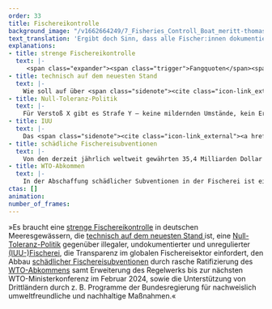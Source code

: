 ```yaml
---
order: 33
title: Fischereikontrolle
background_image: "/v1662664249/7_Fisheries_Controll_Boat_meritt-thomas-unsplash_qsmiap_qz4hwx.jpg#4cd4ff"
text_translation: 'Ergibt doch Sinn, dass alle Fischer:innen dokumentieren müssen, wann sie wo wie viel Fisch mit welcher Methode fangen und was nach dem Fang mit dem Fisch passiert, oder? Weil wir sonst riskieren,, dass uns ganze Ökosysteme kollabieren. Hm, blöd nur, dass die, die illegal unterwegs sind, dafür sorgen, dass sie es bleiben dürfen.'
explanations:
- title: strenge Fischereikontrolle
  text: |-
     <span class="expander"><span class="trigger">Fangquoten</span><span class="info">die festgesetzte Menge an Meereslebewesen, die in einem bestimmten Gebiet während eines bestimmten Zeitraums gefangen werden dürfen</span></span> sind schön und gut, aber auf dem Papier allein nicht hilfreich. Die Chance, dass sie auch tatsächlich eingehalten werden, bekommen wir aber nur, wenn auf See und an Land gründlich kontrolliert wird. Eine <span class="sidenote"><cite class="icon-link_external"><a href="https://www.ble.de/DE/Themen/Fischerei/Fischereikontrolle/Fischereikontrollverordnung/fischereikontrollverordnung_node.html#:~:text=Die%20Fischereikontrolle%20erm%C3%B6glicht%20die%20Durchsetzung,2009%20und%20der%20Durchf%C3%BChrungsverordnung%20Nr." target="_blank" rel="noopener"> Die Fischereikontrollverordnung beim BLE </a></cite> <a href="https://www.ble.de/DE/Themen/Fischerei/Fischereikontrolle/Fischereikontrollverordnung/fischereikontrollverordnung_node.html#:~:text=Die%20Fischereikontrolle%20erm%C3%B6glicht%20die%20Durchsetzung,2009%20und%20der%20Durchf%C3%BChrungsverordnung%20Nr." target="_blank" rel="noopener">EU-Fischereikontrollverordnung</a> </span> , die genau dafür die Rahmenbedingungen setzen soll, haben wir dafür schon seit 2009. Bis vor kurzem war sie löchrig wie ein Schwamm, eine nun für Anfang 2024 endgültig <span class="sidenote"><cite class="icon-link_external"><a href="https://www.consilium.europa.eu/de/press/press-releases/2023/11/13/combating-overfishing-council-adopts-revised-rules-for-the-eu-s-fisheries-control-system/" target="_blank" rel="noopener"> Überblick über die Neuregelung beim Europäischen Rat </a></cite> <a href="https://www.consilium.europa.eu/de/press/press-releases/2023/11/13/combating-overfishing-council-adopts-revised-rules-for-the-eu-s-fisheries-control-system/" target="_blank" rel="noopener">beschlossene</a> </span> <span class="expander"><span class="trigger">Verschärfung</span><span class="info">bessere Dokumentation der Fänge, wirksamere Kontrollen auf See, härtere Strafen für jene, die die Regeln missachten</span></span> lässt hoffen, dass sich hier etwas tut – wenn denn die Schärfe der Umsetzung mit der Schärfe der <span class="expander"><span class="trigger">Verschärfung</span><span class="info">bessere Dokumentation der Fänge, wirksamere Kontrollen auf See, härtere Strafen für jene, die die Regeln missachten</span></span> <span class="expander"><span class="trigger">mithalten kann.</span><span class="info">dazu eine [Einordnung](https://www.wwf.de/themen-projekte/meere-kuesten/fischerei/fischereipolitik-in-europa/fischereikontrollverordnung) des WWF</span></span>
- title: technisch auf dem neuesten Stand
  text: |-
    Wie soll auf über <span class="sidenote"><cite class="icon-link_external"><a href="https://www.europarl.europa.eu/factsheets/de/sheet/122/die-europaische-fischerei-in-zahlen" target="_blank" rel="noopener"> Die europäische Fischerei in Zahlen beim Europäischen Parlament </a></cite> <a href="https://www.europarl.europa.eu/factsheets/de/sheet/122/die-europaische-fischerei-in-zahlen" target="_blank" rel="noopener">70.000 Schiffen</a> </span> in Europa gleichzeitig kontrolliert werden, ob die Fischer:innen sich an die Vorschriften halten, nicht zu viele und zu junge Fische fangen und alles, was in den Netzen landet, auch an Land bringen? Die Antwort: Dank antiquierter Methoden <span class="expander"><span class="trigger">mehr schlecht als recht.</span><span class="info">“Während einige Drittstaaten (Norwegen, die USA und das Vereinigte Königreich) elektronische Fangbescheinigungen validieren und übermitteln, senden Einführer aus anderen Ländern [gescannte Kopien von Dokumenten](https://www.eca.europa.eu/lists/ecadocuments/sr22_20/sr_illegal_fishing_en.pdf) an die Behörden der Mitgliedstaaten.” Herrjeh.</span></span> Mit der zu Anfang 2024 <span class="sidenote"><cite class="icon-link_external"><a href="https://www.consilium.europa.eu/de/press/press-releases/2023/11/13/combating-overfishing-council-adopts-revised-rules-for-the-eu-s-fisheries-control-system/" target="_blank" rel="noopener"> Überblick über die Neuregelung beim Europäischen Rat </a></cite> <a href="https://www.consilium.europa.eu/de/press/press-releases/2023/11/13/combating-overfishing-council-adopts-revised-rules-for-the-eu-s-fisheries-control-system/" target="_blank" rel="noopener">beschlossenen Verschärfung</a> </span> der Fischereikontrollverordnung soll sich das nun ändern: Mit besserer <span class="sidenote"><cite class="icon-link_external"><a href="https://www.openseamap.org/index.php?id=schiffstracking" target="_blank" rel="noopener"> OpenSeaMap: Weltkarte mit Live-Positionen aller mit entsprechenden Systemen ausgestatteter Schiffe </a></cite> <a href="https://www.openseamap.org/index.php?id=schiffstracking" target="_blank" rel="noopener">satellitengestützter</a> </span> <span class="expander"><span class="trigger">Schiffsüberwachung,</span><span class="info">die noch wirkungsvoller wären, wenn man sie nicht bei Bedarf [abschalten](https://globalfishingwatch.org/faqs/can-fishing-vessels-turn-off-their-ais/) könnte</span></span> elektronischer Fangaufzeichnung (“CATCH”-System) und elektronischen <span class="expander"><span class="trigger">Fernüberwachungssystemen</span><span class="info">ein System aus Kameras und Sensoren, die alle fischereibezogenen Aktivität auf dem Schiff [aufzeichnen](https://our.fish/what-we-do/solutions/fully-documented-fisheries-and-remote-electronic-monitoring/?lang=de)</span></span> auf größeren Schiffen.
- title: Null-Toleranz-Politik
  text: |-
    Für Verstoß X gibt es Strafe Y – keine mildernden Umstände, kein Ermessensspielraum der Autoritäten, erfrischende Klarheit: Diejenigen, die mehr und andere Meereslebewesen fangen, als sie eigentlich dürften, wissen, was ihnen blüht. Ein schöner zusätzlicher <span class="expander"><span class="trigger">Anreiz,</span><span class="info">wenn man schon nicht in der Lage ist, zu erkennen, dass nachhaltige Fischerei im eigenen Interesse liegt, wenn man auch morgen noch Geld mit Fischerei verdienen möchte</span></span> sich an Regeln zu halten, wenn man sieht, was mit denen geschieht, die es nicht tun. In der Theorie hat die EU sich eine solche Null-Toleranz-Politik gegenüber illegaler, undokumentierter und unregulierter Fischerei in ihrer <span class="sidenote"><cite class="icon-link_external"><a href="https://www.ble.de/DE/Themen/Fischerei/Fischereikontrolle/Fischereikontrollverordnung/fischereikontrollverordnung_node.html#:~:text=Die%20Fischereikontrolle%20erm%C3%B6glicht%20die%20Durchsetzung,2009%20und%20der%20Durchf%C3%BChrungsverordnung%20Nr." target="_blank" rel="noopener"> Die Fischereikontrollverordnung beim BLE </a></cite> <a href="https://www.ble.de/DE/Themen/Fischerei/Fischereikontrolle/Fischereikontrollverordnung/fischereikontrollverordnung_node.html#:~:text=Die%20Fischereikontrolle%20erm%C3%B6glicht%20die%20Durchsetzung,2009%20und%20der%20Durchf%C3%BChrungsverordnung%20Nr." target="_blank" rel="noopener">Fischereikontrollverordnung</a> </span> schon <span class="sidenote"><cite class="icon-link_external"><a href="https://worldoceanreview.com/de/wor-2/fischerei/die-illegale-fischerei/" target="_blank" rel="noopener"> Die illegale Fischerei / World Ocean Review 2 </a></cite> <a href="https://worldoceanreview.com/de/wor-2/fischerei/die-illegale-fischerei/" target="_blank" rel="noopener">2008 und 2009</a> </span> auf die Fahnen geschrieben und dafür einen rechtlichen Rahmen geschaffen – in der Praxis jedoch kommt man <span class="sidenote"><cite class="icon-link_external"><a href="https://cris.unu.edu/EU%20Fisheries%20Sustainable%20Illegal%20Fishing" target="_blank" rel="noopener"> Artikel bei der United Nations University: Dialogue or Zero Tolerance? Mixed Signals on EU’s Approach to Fair and Sustainable Fisheries </a></cite> <a href="https://cris.unu.edu/EU%20Fisheries%20Sustainable%20Illegal%20Fishing" target="_blank" rel="noopener">offenbar</a> </span> viel zu oft mit einem Klaps auf die Finger davon.
- title: IUU
  text: |-
    Das <span class="sidenote"><cite class="icon-link_external"><a href="https://www.fao.org/iuu-fishing/background/what-is-iuu-fishing/en/" target="_blank" rel="noopener"> Seite zu IUU-Fischerei beim der FAO </a></cite> <a href="https://www.fao.org/iuu-fishing/background/what-is-iuu-fishing/en/" target="_blank" rel="noopener">IUU</a> </span> bei der <span class="sidenote"><cite class="icon-link_external"><a href="https://www.fao.org/iuu-fishing/background/what-is-iuu-fishing/en/" target="_blank" rel="noopener"> Seite zu IUU-Fischerei beim der FAO </a></cite> <a href="https://www.fao.org/iuu-fishing/background/what-is-iuu-fishing/en/" target="_blank" rel="noopener">IUU</a> </span> -Fischerei steht für <span class="expander"><span class="trigger"> <span class="expander"><span class="trigger">illegal</span><span class="info">Einen eindrucksvollen Blick auf diese Missstände wirft die virale Netflix-Doku [Seaspiracy](https://www.seaspiracy.org/) (siehe [Faktencheck und Diskussionsvortrag](https://www.deepwave.org/seaspiracy-unsere-antworten-auf-fragen-von-studierenden/)), die auf großartige Weise zeigt, wie alle Gefährdungen zusammenhängen, sich gegenseitig bedingen und nicht unabhängig voneinander gelöst werden können.</span></span> ,</span><span class="info">du fischst, wo nicht gefischt werden darf</span></span> <span class="expander"><span class="trigger">undokumentiert</span><span class="info">du fischst, wo du fischen darfst, aber meldest deine Fänge nicht oder nicht vollständig</span></span> und <span class="expander"><span class="trigger">unreguliert.</span><span class="info">du fischst dort, wo es keine Regeln gibt, oder dort, wo es Regeln gibt, die für dich nicht gelten, weil du unter der Flagge eines Landes segelst, die nicht Teil des relevanten Fischereiabkommens ist</span></span> Die <span class="sidenote"><cite class="icon-link_external"><a href="https://openknowledge.fao.org/items/d9ed1d60-d6f2-46d0-b423-103f846f2cba" target="_blank" rel="noopener"> Fishery and Aquaculture Statistics – Yearbook 2021 </a></cite> <a href="https://openknowledge.fao.org/items/d9ed1d60-d6f2-46d0-b423-103f846f2cba" target="_blank" rel="noopener">Zahlen der FAO</a> </span> , die die jährlich angelandeten Fänge dokumentieren und Einfluss auf die Festsetzung zukünftiger Fangquoten haben, gehen für 2022 von weltweit von <span class="sidenote"><cite class="icon-link_external"><a href="https://www.ardalpha.de/wissen/natur/tiere/artenschutz/fisch-schutz-fischerei-fischfang-ueberfischung-meer-ozeane-142.html" target="_blank" rel="noopener"> "Warum unsere Meere überfischt sind und worauf ihr deshalb achten solltet" / Ard Alpha </a></cite> <a href="https://www.ardalpha.de/wissen/natur/tiere/artenschutz/fisch-schutz-fischerei-fischfang-ueberfischung-meer-ozeane-142.html" target="_blank" rel="noopener">90 Millionen Tonnen</a> </span> gefangenen Meeresfischen aus. Gegenüber der <span class="sidenote"><cite class="icon-link_external"><a href="https://www.fao.org/iuu-fishing/background/what-is-iuu-fishing/en/" target="_blank" rel="noopener"> Seite zu IUU-Fischerei beim der FAO </a></cite> <a href="https://www.fao.org/iuu-fishing/background/what-is-iuu-fishing/en/" target="_blank" rel="noopener">IUU</a> </span> -Fischerei sind diese Zahlen freilich <span class="sidenote"><cite class="icon-link_external"><a href="https://www.wwf.eu/what_we_do/oceans/fighting_illegal_fishing/" target="_blank" rel="noopener"> "Fighting illegal fishing" / WWF </a></cite> <a href="https://www.wwf.eu/what_we_do/oceans/fighting_illegal_fishing/" target="_blank" rel="noopener">blind</a> </span> und die ist laut <span class="sidenote"><cite class="icon-link_external"><a href="https://www.fishforward.eu/wp-content/uploads/2021/03/WWF_2019_guidance-paper_illegal_unreported_and_unregulated_fishing.pdf" target="_blank" rel="noopener"> WWF Guidance Paper: IUU Fishing </a></cite> <a href="https://www.fishforward.eu/wp-content/uploads/2021/03/WWF_2019_guidance-paper_illegal_unreported_and_unregulated_fishing.pdf" target="_blank" rel="noopener">Schätzungen</a> </span> bis zu 26 Millionen weitere Tonnen schwer. Damit ist sie maßgeblich für die Überfischung unserer Meere verantwortlich. Warum bleibt das so, wenn alle wissen, dass es <span class="expander"><span class="trigger">illegal</span><span class="info">Einen eindrucksvollen Blick auf diese Missstände wirft die virale Netflix-Doku [Seaspiracy](https://www.seaspiracy.org/) (siehe [Faktencheck und Diskussionsvortrag](https://www.deepwave.org/seaspiracy-unsere-antworten-auf-fragen-von-studierenden/)), die auf großartige Weise zeigt, wie alle Gefährdungen zusammenhängen, sich gegenseitig bedingen und nicht unabhängig voneinander gelöst werden können.</span></span> ist? Ein wesentlicher Teil der Antwort ist so einfach wie hässlich: <span class="sidenote"><cite class="icon-link_external"><a href="https://www.worldwildlife.org/pages/tnrc-blog-connections-between-iuu-fishing-and-corruption" target="_blank" rel="noopener"> Panel "Connections between IUU fishing and corruption — and how the global community can combat them" bei TNRC </a></cite> <a href="https://www.worldwildlife.org/pages/tnrc-blog-connections-between-iuu-fishing-and-corruption" target="_blank" rel="noopener">Korruption.</a> </span>
- title: schädliche Fischereisubventionen
  text: |-
    Von den derzeit jährlich weltweit gewährten 35,4 Milliarden Dollar Subventionen in der Fischerei fallen 22,5 Milliarden in die Kategorie <span class="sidenote"><cite class="icon-link_external"><a href="https://www.sciencedirect.com/science/article/pii/S0308597X19303677" target="_blank" rel="noopener"> Updated estimates and analysis of global fisheries subsidies / Marine Policy </a></cite> <a href="https://www.sciencedirect.com/science/article/pii/S0308597X19303677" target="_blank" rel="noopener">schädlich</a> </span> : Sie finanzieren unter anderem Überfischung, IUU-Fischerei und die Aktivitäten riesiger Fangflotten aus <span class="sidenote"><cite class="icon-link_external"><a href="https://issuu.com/oceanacommunications/docs/oceana-top10-novedit?ff&showOtherPublicationsAsSuggestions=true&experiment=previewReaderTestMode,new-bff-dynamic" target="_blank" rel="noopener"> Grafiken: Verteilung der schädlichen Subventionen nach Land und Zweck / Oceana </a></cite> <a href="https://issuu.com/oceanacommunications/docs/oceana-top10-novedit?ff&showOtherPublicationsAsSuggestions=true&experiment=previewReaderTestMode,new-bff-dynamic" target="_blank" rel="noopener">reichen Ländern</a> </span> in den Gewässern der ärmeren. Dabei verstärken sie bestehende Ungleichheiten zwischen der industriellen und der in der Regel weniger zerstörerischen <span class="expander"><span class="trigger">Kleinfischerei.</span><span class="info">Im Schnitt bekommt ein Mensch, der in der industriellen Fischerei tätig ist, [viermal](https://envirocenter.yale.edu/news/push-reform-fisheries-subsidies) so viele staatliche Gelder wie in der Kleinfischerei.</span></span> Die Abschaffung dieser Subventionen ist eine doppelte Chance: Nicht nur wird zerstörerisches Wirtschaften dadurch <span class="expander"><span class="trigger">unprofitabel,</span><span class="info">Ohne Subventionen wären 54% der derzeit befischten Hochseegebiete finanziell uninteressant; das betrifft weite Teile der besonders <span class="sidenote"><cite class="icon-link_external"><a href="https://www.sciencedirect.com/science/article/pii/S0308597X19303677" target="_blank" rel="noopener"> Updated estimates and analysis of global fisheries subsidies / Marine Policy </a></cite> <a href="https://www.sciencedirect.com/science/article/pii/S0308597X19303677" target="_blank" rel="noopener">schädlich</a> </span> en Tiefsee-Schleppnetzfischerei.</span></span> es wird außerdem Geld frei, um neue Subventionen zu schaffen, die Anreize für gutes Wirtschaften setzen, das tatsächlich an gesellschaftlichen Zielen und Werten ausgerichtet ist. Als da wären: Wohlstand, Gesundheit, Glück und Zukunft für die Gemeinschaft anstatt Riesenprofite für sehr wenige.
- title: WTO-Abkommen
  text: |-
    In der Abschaffung schädlicher Subventionen in der Fischerei ist ein Durchbruch in greifbarer Nähe: 2022 haben die 166 Mitgliedstaaten der WTO ein <span class="sidenote"><cite class="icon-link_external"><a href="https://www.pewtrusts.org/en/research-and-analysis/articles/2022/09/20/global-deal-will-help-reduce-overfishing-and-improve-ocean-health" target="_blank" rel="noopener"> Global Deal Will Help Reduce Overfishing and Improve Ocean Health / Pew Charitable Trusts </a></cite> <a href="https://www.pewtrusts.org/en/research-and-analysis/articles/2022/09/20/global-deal-will-help-reduce-overfishing-and-improve-ocean-health" target="_blank" rel="noopener">Abkommen</a> </span> verabschiedet, viele dieser Zahlungen einzustellen. Das <span class="sidenote"><cite class="icon-link_external"><a href="https://www.pewtrusts.org/en/research-and-analysis/articles/2022/09/20/global-deal-will-help-reduce-overfishing-and-improve-ocean-health" target="_blank" rel="noopener"> Global Deal Will Help Reduce Overfishing and Improve Ocean Health / Pew Charitable Trusts </a></cite> <a href="https://www.pewtrusts.org/en/research-and-analysis/articles/2022/09/20/global-deal-will-help-reduce-overfishing-and-improve-ocean-health" target="_blank" rel="noopener">Abkommen</a> </span> verbietet die Gewährung von Subventionen in Kontexten, in denen IUU-Fischerei erkannt worden ist, wenn Fischpopulationen zu klein sind, um nachhaltig befischt zu werden und wenn Fischerei in Hochseegebieten stattfindet, die nicht reguliert werden können, weil es keine zuständige Autorität gibt. Mindestens zwei Drittel der Staaten müssen es nun ratifizieren, damit es in Kraft treten kann, was im März 2024 knapp verfehlt wurde.
ctas: []
animation:
number_of_frames:
---
```

»Es braucht eine [strenge Fischereikontrolle](# "strenge Fischereikontrolle") in deutschen Meeresgewässern, die [technisch auf dem neuesten Stand ](# "technisch auf dem neuesten Stand")ist, eine [Null-Toleranz-Politik](# "Null-Toleranz-Politik") gegenüber illegaler, undokumentierter und unregulierter [(IUU-)Fischerei](# "IUU"), die Transparenz im globalen Fischereisektor einfordert, den Abbau [schädlicher Fischereisubventionen](# "schädliche Fischereisubventionen") durch rasche Ratifizierung des [WTO-Abkommens](# "WTO-Abkommen") samt Erweiterung des Regelwerks bis zur nächsten WTO-Ministerkonferenz im Februar 2024, sowie die Unterstützung von Drittländern durch z. B. Programme der Bundesregierung für nachweislich umweltfreundliche und nachhaltige Maßnahmen.«
